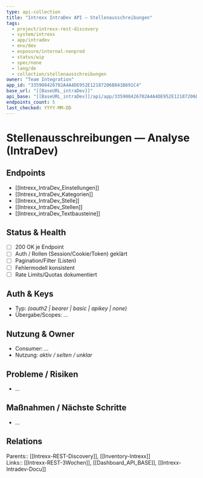 ```yaml
---
type: api-collection
title: "Intrexx IntraDev API — Stellenausschreibungen"
tags:
  - project/intrexx-rest-discovery
  - system/intrexx
  - app/intradev
  - env/dev
  - exposure/internal-nonprod
  - status/wip
  - spec/none
  - lang/de
  - collection/stellenausschreibungen
owner: "Team Integration"
app_id: "335908426702A4A4DE952E12187206B841B691C4"
base_url: "[[BaseURL_intraDev]]"
api_base: "[[BaseURL_intraDev]]/api/app/335908426702A4A4DE952E12187206B841B691C4"
endpoints_count: 5
last_checked: YYYY-MM-DD
---
```


# Stellenausschreibungen — Analyse (IntraDev)

## Endpoints
- [[Intrexx_IntraDev_Einstellungen]]
- [[Intrexx_IntraDev_Kategorien]]
- [[Intrexx_IntraDev_Stelle]]
- [[Intrexx_IntraDev_Stellen]]
- [[Intrexx_intraDev_Textbausteine]]

## Status & Health
- [ ] 200 OK je Endpoint
- [ ] Auth / Rollen (Session/Cookie/Token) geklärt
- [ ] Pagination/Filter (Listen)
- [ ] Fehlermodell konsistent
- [ ] Rate Limits/Quotas dokumentiert

## Auth & Keys
- Typ: _(oauth2 | bearer | basic | apikey | none)_  
- Übergabe/Scopes: _…_

## Nutzung & Owner
- Consumer: _…_  
- Nutzung: _aktiv / selten / unklar_

## Probleme / Risiken
- _…_

## Maßnahmen / Nächste Schritte
- _…_

## Relations
Parents:: [[Intrexx-REST-Discovery]], [[Inventory-Intrexx]]  
Links:: [[Intrexx-REST-3Wochen]], [[Dashboard_API_BASE]], [[Intrexx-Intradev-Docu]]
